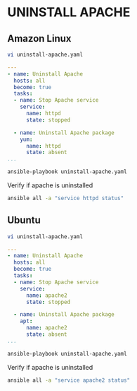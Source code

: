 # UNINSTALL APACHE

## Amazon Linux
```sh
vi uninstall-apache.yaml
```
```yaml
---
- name: Uninstall Apache
  hosts: all
  become: true
  tasks: 
  - name: Stop Apache service
    service:
      name: httpd
      state: stopped

  - name: Uninstall Apache package
    yum:
      name: httpd
      state: absent
...
```
```sh
ansible-playbook uninstall-apache.yaml
```
Verify if apache is uninstalled
```sh
ansible all -a "service httpd status"
```

## Ubuntu
```sh
vi uninstall-apache.yaml
```
```yaml
---
- name: Uninstall Apache
  hosts: all
  become: true
  tasks: 
  - name: Stop Apache service
    service:
      name: apache2
      state: stopped

  - name: Uninstall Apache package
    apt:
      name: apache2
      state: absent
...
```
```sh
ansible-playbook uninstall-apache.yaml
```
Verify if apache is uninstalled
```sh
ansible all -a "service apache2 status"
```

